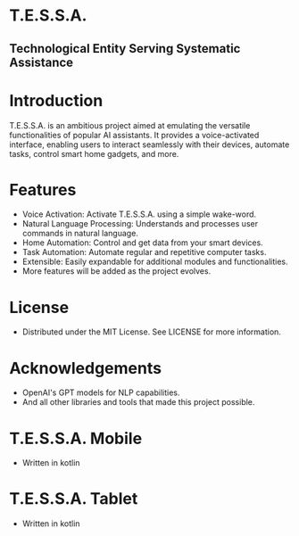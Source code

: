 # T.E.S.S.A.
## Technological Entity Serving Systematic Assistance

# Introduction
T.E.S.S.A. is an ambitious project aimed at emulating the versatile functionalities of popular AI assistants. It provides a voice-activated interface, enabling users to interact seamlessly with their devices, automate tasks, control smart home gadgets, and more.

# Features
* Voice Activation: Activate T.E.S.S.A. using a simple wake-word.
* Natural Language Processing: Understands and processes user commands in natural language.
* Home Automation: Control and get data from your smart devices.
* Task Automation: Automate regular and repetitive computer tasks.
* Extensible: Easily expandable for additional modules and functionalities.
* More features will be added as the project evolves.

# License
* Distributed under the MIT License. See LICENSE for more information.

# Acknowledgements
* OpenAI's GPT models for NLP capabilities.
* And all other libraries and tools that made this project possible.

# T.E.S.S.A. Mobile
* Written in kotlin

# T.E.S.S.A. Tablet
* Written in kotlin
